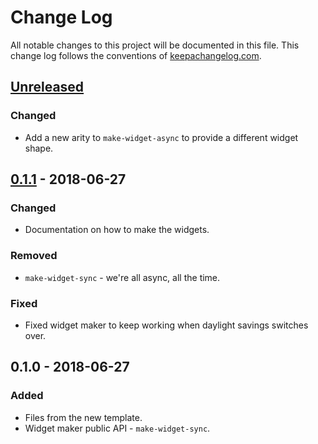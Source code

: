 # Change Log
All notable changes to this project will be documented in this file. This change log follows the conventions of [keepachangelog.com](http://keepachangelog.com/).

## [Unreleased]
### Changed
- Add a new arity to `make-widget-async` to provide a different widget shape.

## [0.1.1] - 2018-06-27
### Changed
- Documentation on how to make the widgets.

### Removed
- `make-widget-sync` - we're all async, all the time.

### Fixed
- Fixed widget maker to keep working when daylight savings switches over.

## 0.1.0 - 2018-06-27
### Added
- Files from the new template.
- Widget maker public API - `make-widget-sync`.

[Unreleased]: https://github.com/your-name/cljs-toni/compare/0.1.1...HEAD
[0.1.1]: https://github.com/your-name/cljs-toni/compare/0.1.0...0.1.1
